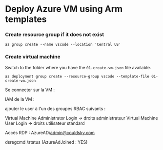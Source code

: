 # Deploy Azure VM using Arm templates

### Create resource group if it does not exist 

```
az group create --name vscode --location 'Central US'
```

### Create virtual machine

Switch to the folder where you have the `01-create-vm.json` file available.

```
az deployment group create --resource-group vscode --template-file 01-create-vm.json
```

Se connecter sur la VM : 


IAM de la VM :
 
ajouter le user à l'un des groupes RBAC suivants : 

 Virtual Machine Administrator Login → droits administrateur
 Virtual Machine User Login → droits utilisateur standard

 Accès RDP : AzureAD\admin@couldsky.com

  dsregcmd /status (AzureAdJoined : YES)